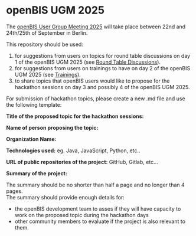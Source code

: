 # openBIS UGM 2025

The [openBIS User Group Meeting 2025](https://openbis.ch/index.php/openbis-ugm-2025/) will take place between 22nd and 24th/25th of September in Berlin.

This repository should be used:
1. for suggestions from users on topics for round table discussions on day 1 of the openBIS UGM 2025 (see [Round Table Discussions](https://github.com/openbis/openBIS-UGM2025/discussions/4)).
2. for suggestions from users on trainings to have on day 2 of the openBIS UGM 2025 (see [Trainings](https://github.com/openbis/openBIS-UGM2025/discussions/2)).
3. to share topics that openBIS users would like to propose for the hackathon sessions on day 3 and possibly 4 of the openBIS UGM 2025. 
   

For submission of hackathon topics, please create a new .md file and use the following template:

**Title of the proposed topic for the hackathon sessions:** 

**Name of person proposing the topic:** 

**Organization Name:** 

**Technologies used:**  eg. Java, JavaScript, Python, etc.. 

**URL of public repositories of the project:** GitHub, Gitlab, etc... 

**Summary of the project:** 

The summary should be no shorter than half a page and no longer than 4 pages.  
The summary should provide enough details for: 
- the openBIS development team to asses if they will have capacity to work on the proposed topic during the hackathon days 
- other community members to evaluate if the project is also relevant to them. 
